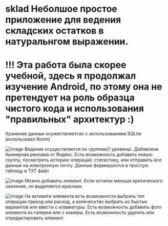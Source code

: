 # sklad  Неболшое простое приложение для ведения складских остатков в натуральнгом выражении. 

# !!! Эта работа была скорее учебной, здесь я продолжал изучение Android, по этому она не претендует на роль образца чистого кода и использования "правильных" архитектур :)

Хранение данных осужествляетсяс с использованием SQLite (использовал Room)

![image](https://github.com/77onix77/sklad/assets/85481924/fcc1ae1b-d3db-47c1-990f-8da0560f8094)
Ведение осуществляется по группам(1 уровень). Добавлена баннерная реклама от Яндекс.
Есть возможность добавить новую группу, посмотреть историю операций, статистику, или отправить все данные на электронную почту. Данные формируются в простую таблицу в TXT файл

![image](https://github.com/77onix77/sklad/assets/85481924/928f0e09-b8b5-4a62-8947-1862e1d3dd9c)
Можно добавить элемент. Если остаток меньше критического значения, он выделяется красным.

![image](https://github.com/77onix77/sklad/assets/85481924/8159c18d-4afb-412a-bf7c-62b280c544df)
На активити элемента есть возможности выбрать тип операции приход или расход, а колическтво выбрать из быстых вариантов или ввести с клавиатуры. Есть возможность добавить фото элемента из галереи или с камеры. Есть возможность удалить или отредактировать элемент.



